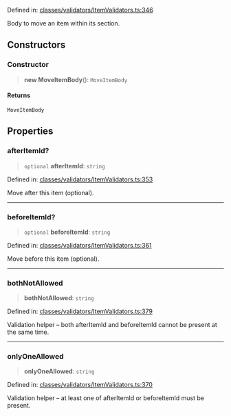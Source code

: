 Defined in: [classes/validators/ItemValidators.ts:346](https://github.com/continuousactivelearning/vibe/blob/ba7fd29459f44e164192b6f3b1178ced23288f0a/backend/src/modules/courses/classes/validators/ItemValidators.ts#L346)

Body to move an item within its section.

## Constructors

### Constructor

> **new MoveItemBody**(): `MoveItemBody`

#### Returns

`MoveItemBody`

## Properties

### afterItemId?

> `optional` **afterItemId**: `string`

Defined in: [classes/validators/ItemValidators.ts:353](https://github.com/continuousactivelearning/vibe/blob/ba7fd29459f44e164192b6f3b1178ced23288f0a/backend/src/modules/courses/classes/validators/ItemValidators.ts#L353)

Move after this item (optional).

***

### beforeItemId?

> `optional` **beforeItemId**: `string`

Defined in: [classes/validators/ItemValidators.ts:361](https://github.com/continuousactivelearning/vibe/blob/ba7fd29459f44e164192b6f3b1178ced23288f0a/backend/src/modules/courses/classes/validators/ItemValidators.ts#L361)

Move before this item (optional).

***

### bothNotAllowed

> **bothNotAllowed**: `string`

Defined in: [classes/validators/ItemValidators.ts:379](https://github.com/continuousactivelearning/vibe/blob/ba7fd29459f44e164192b6f3b1178ced23288f0a/backend/src/modules/courses/classes/validators/ItemValidators.ts#L379)

Validation helper – both afterItemId and beforeItemId cannot be present at the same time.

***

### onlyOneAllowed

> **onlyOneAllowed**: `string`

Defined in: [classes/validators/ItemValidators.ts:370](https://github.com/continuousactivelearning/vibe/blob/ba7fd29459f44e164192b6f3b1178ced23288f0a/backend/src/modules/courses/classes/validators/ItemValidators.ts#L370)

Validation helper – at least one of afterItemId or beforeItemId must be present.
